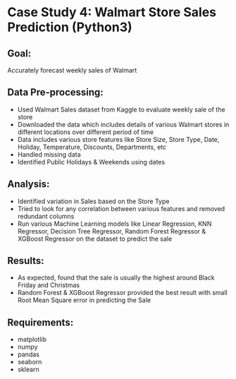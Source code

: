 # Case Study 4: Walmart Store Sales Prediction (Python3)

## Goal:
Accurately forecast weekly sales of Walmart

## Data Pre-processing:
- Used Walmart Sales dataset from Kaggle to evaluate weekly sale of the store
- Downloaded the data which includes details of various Walmart stores in different locations over different period of time
- Data includes various store features like Store Size, Store Type, Date, Holiday, Temperature, Discounts, Departments, etc
- Handled missing data
- Identified Public Holidays & Weekends using dates


## Analysis:
- Identified variation in Sales based on the Store Type
- Tried to look for any correlation between various features and removed redundant columns
- Run various Machine Learning models like Linear Regression, KNN Regressor, Decision Tree Regressor, Random Forest Regressor & XGBoost Regressor on the dataset to predict the sale


## Results:
- As expected, found that the sale is usually the highest around Black Friday and Christmas
- Random Forest & XGBoost Regressor provided the best result with small Root Mean Square error in predicting the Sale


## Requirements:
- matplotlib
- numpy
- pandas
- seaborn
- sklearn


